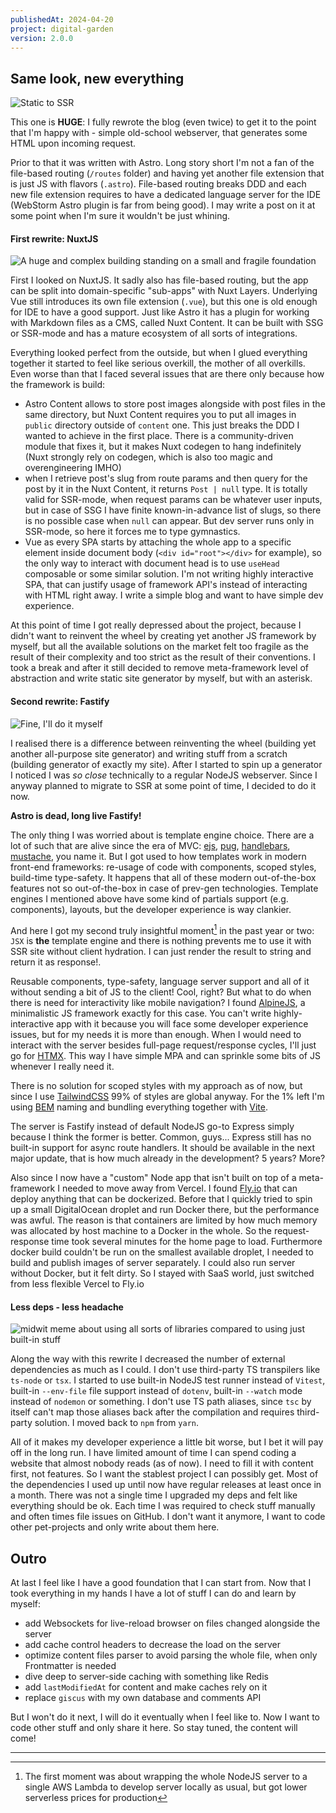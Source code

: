 ```yaml
---
publishedAt: 2024-04-20
project: digital-garden
version: 2.0.0
---
```


## Same look, new everything

![Static to SSR](./static-to-ssr.webp)

This one is **HUGE**: I fully rewrote the blog (even twice) to get it to the point that I'm happy with - simple old-school webserver, that generates some HTML upon incoming request.

Prior to that it was written with Astro. Long story short I'm not a fan of the file-based routing (`/routes` folder) and having yet another file extension that is just JS with flavors (`.astro`). File-based routing breaks DDD and each new file extension requires to have a dedicated language server for the IDE (WebStorm Astro plugin is far from being good). I may write a post on it at some point when I'm sure it wouldn't be just whining.

#### First rewrite: NuxtJS

![A huge and complex building standing on a small and fragile foundation](./dependencies.jpg)

First I looked on NuxtJS. It sadly also has file-based routing, but the app can be split into domain-specific "sub-apps" with Nuxt Layers. Underlying Vue still introduces its own file extension (`.vue`), but this one is old enough for IDE to have a good support. Just like Astro it has a plugin for working with Markdown files as a CMS, called Nuxt Content. It can be built with SSG or SSR-mode and has a mature ecosystem of all sorts of integrations.

Everything looked perfect from the outside, but when I glued everything together it started to feel like serious overkill, the mother of all overkills. Even worse than that I faced several issues that are there only because how the framework is build:

- Astro Content allows to store post images alongside with post files in the same directory, but Nuxt Content requires you to put all images in `public` directory outside of `content` one. This just breaks the DDD I wanted to achieve in the first place. There is a community-driven module that fixes it, but it makes Nuxt codegen to hang indefinitely (Nuxt strongly rely on codegen, which is also too magic and overengineering IMHO)
- when I retrieve post's slug from route params and then query for the post by it in the Nuxt Content, it returns `Post | null` type. It is totally valid for SSR-mode, when request params can be whatever user inputs, but in case of SSG I have finite known-in-advance list of slugs, so there is no possible case when `null` can appear. But dev server runs only in SSR-mode, so here it forces me to type gymnastics.
- Vue as every SPA starts by attaching the whole app to a specific element inside document body (`<div id="root"></div>` for example), so the only way to interact with document head is to use `useHead` composable or some similar solution. I'm not writing highly interactive SPA, that can justify usage of framework API's instead of interacting with HTML right away. I write a simple blog and want to have simple dev experience.

At this point of time I got really depressed about the project, because I didn't want to reinvent the wheel by creating yet another JS framework by myself, but all the available solutions on the market felt too fragile as the result of their complexity and too strict as the result of their conventions. I took a break and after it still decided to remove meta-framework level of abstraction and write static site generator by myself, but with an asterisk.

#### Second rewrite: Fastify

![Fine, I'll do it myself](./fine-ill-do-it-myself.png)

I realised there is a difference between reinventing the wheel (building yet another all-purpose site generator) and writing stuff from a scratch (building generator of exactly my site). After I started to spin up a generator I noticed I was _so close_ technically to a regular NodeJS webserver. Since I anyway planned to migrate to SSR at some point of time, I decided to do it now.

**Astro is dead, long live Fastify!**

The only thing I was worried about is template engine choice. There are a lot of such that are alive since the era of MVC: [ejs](https://ejs.co/), [pug](https://pugjs.org/), [handlebars](https://handlebarsjs.com/), [mustache](https://mustache.github.io/), you name it. But I got used to how templates work in modern front-end frameworks: re-usage of code with components, scoped styles, build-time type-safety. It happens that all of these modern out-of-the-box features not so out-of-the-box in case of prev-gen technologies. Template engines I mentioned above have some kind of partials support (e.g. components), layouts, but the developer experience is way clankier.

And here I got my second truly insightful moment[^1] in the past year or two: `JSX` is **the** template engine and there is nothing prevents me to use it with SSR site without client hydration. I can just render the result to string and return it as response!.

Reusable components, type-safety, language server support and all of it without sending a bit of JS to the client! Cool, right? But what to do when there is need for interactivity like mobile navigation? I found [AlpineJS](https://alpinejs.dev/), a minimalistic JS framework exactly for this case. You can't write highly-interactive app with it because you will face some developer experience issues, but for my needs it is more than enough. When I would need to interact with the server besides full-page request/response cycles, I'll just go for [HTMX](https://htmx.org/). This way I have simple MPA and can sprinkle some bits of JS whenever I really need it.

There is no solution for scoped styles with my approach as of now, but since I use [TailwindCSS](https://tailwindcss.com/) 99% of styles are global anyway. For the 1% left I'm using [BEM](https://getbem.com/) naming and bundling everything together with [Vite](https://vitejs.dev/).

The server is Fastify instead of default NodeJS go-to Express simply because I think the former is better. Common, guys... Express still has no built-in support for async route handlers. It should be available in the next major update, that is how much already in the development? 5 years? More?

Also since I now have a "custom" Node app that isn't built on top of a meta-framework I needed to move away from Vercel. I found [Fly.io](https://fly.io/) that can deploy anything that can be dockerized. Before that I quickly tried to spin up a small DigitalOcean droplet and run Docker there, but the performance was awful. The reason is that containers are limited by how much memory was allocated by host machine to a Docker in the whole. So the request-response time took several minutes for the home page to load. Furthermore docker build couldn't be run on the smallest available droplet, I needed to build and publish images of server separately. I could also run server without Docker, but it felt dirty. So I stayed with SaaS world, just switched from less flexible Vercel to Fly.io

#### Less deps - less headache

![midwit meme about using all sorts of libraries compared to using just built-in stuff](./just-use-built-in-stuff.jpg)

Along the way with this rewrite I decreased the number of external dependencies as much as I could. I don't use third-party TS transpilers like `ts-node` or `tsx`. I started to use built-in NodeJS test runner instead of `Vitest`, built-in `--env-file` file support instead of `dotenv`, built-in `--watch` mode instead of `nodemon` or something. I don't use TS path aliases, since `tsc` by itself can't map those aliases back after the compilation and requires third-party solution. I moved back to `npm` from `yarn`.

All of it makes my developer experience a little bit worse, but I bet it will pay off in the long run. I have limited amount of time I can spend coding a website that almost nobody reads (as of now). I need to fill it with content first, not features. So I want the stablest project I can possibly get. Most of the dependencies I used up until now have regular releases at least once in a month. There was not a single time I upgraded my deps and felt like everything should be ok. Each time I was required to check stuff manually and often times file issues on GitHub. I don't want it anymore, I want to code other pet-projects and only write about them here.

## Outro

At last I feel like I have a good foundation that I can start from. Now that I took everything in my hands I have a lot of stuff I can do and learn by myself:

- add Websockets for live-reload browser on files changed alongside the server
- add cache control headers to decrease the load on the server
- optimize content files parser to avoid parsing the whole file, when only Frontmatter is needed
- dive deep to server-side caching with something like Redis
- add `lastModifiedAt` for content and make caches rely on it
- replace `giscus` with my own database and comments API

But I won't do it next, I will do it eventually when I feel like to. Now I want to code other stuff and only share it here. So stay tuned, the content will come!

---

[^1]: The first moment was about wrapping the whole NodeJS server to a single AWS Lambda to develop server locally as usual, but got lower serverless prices for production

